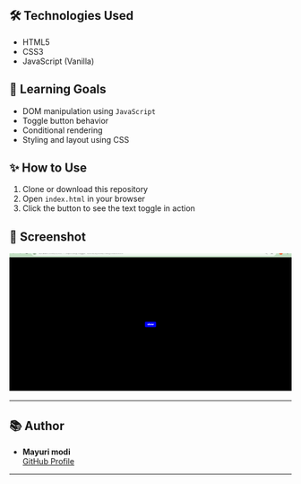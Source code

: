 
## 🛠️ Technologies Used

- HTML5
- CSS3
- JavaScript (Vanilla)

## 🧠 Learning Goals

- DOM manipulation using `JavaScript`
- Toggle button behavior
- Conditional rendering
- Styling and layout using CSS

## ✨ How to Use

1. Clone or download this repository
2. Open `index.html` in your browser
3. Click the button to see the text toggle in action

## 📌 Screenshot

![Screenshot](Toggle-text(show-hide).png)

> 

---

## 📚 Author

- **Mayuri modi**  
  [GitHub Profile](https://github.com/systemandtec2002)

---


